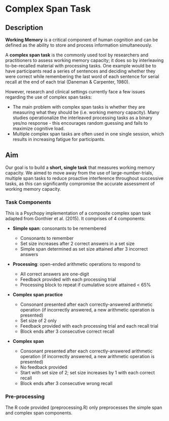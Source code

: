 # Complex Span Task

## Description

**Working Memory** is a critical component of human cognition and can be defined as the ability to store and process information simultaneously.

A **complex span task** is the commonly used tool by researchers and practitioners to assess working memory capacity; it does so by interleaving 
to-be-recalled material with processing tasks. One example would be to have participants read a series of sentences and deciding whether they were correct
while remembering the last word of each sentence for serial recall at the end of each trial (Daneman & Carpenter, 1980).

However, research and clinical settings currently face a few issues regarding the use of complex span tasks:
- The main problem with complex span tasks is whether they are measuring what they should be (i.e. working memory capacity). Many studies operationalize
the interleaved processing tasks as a binary yes/no response - this encourages random guessing and fails to maximize cognitive load.
- Multiple complex span tasks are often used in one single session, which results in increasing fatigue for participants. 

## Aim

Our goal is to build a **short, single task** that measures working memory capacity. We aimed to move away from the use of large-number-trials, 
multiple span tasks to reduce proactive interference throughout successive tasks, as this can significantly compromise the accurate assessment
of working memory capacity.

### Task Components

This is a Psychopy implementation of a composite complex span task adapted from Gonthier et al. (2015). It comprises of 4 components:

- **Simple span**: consonants to be remembered
  - Consonants to remember
  - Set size increases after 2 correct answers in a set size
  - Simple span determined as set size attained after 3 incorrect answers

- **Processing**: open-ended arithmetic operations to respond to
  - All correct answers are one-digit
  - Feedback provided with each processing trial
  - Processing block to repeat if cumulative score attained < 65%

- **Complex span practice**
  - Consonant presented after each correctly-answered arithmetic operation (if incorrectly answered, a new arithmetic operation is presented)
  - Set size of 2 only
  - Feedback provided with each processing trial and each recall trial
  - Block ends after 3 consecutive correct recall

- **Complex span**
  - Consonant presented after each correctly-answered arithmetic operation (if incorrectly answered, a new arithmetic operation is presented)
  - No feedback provided
  - Start with set size of 2; set size increases by 1 with each correct recall
  - Block ends after 3 consecutive wrong recall

### Pre-processing

The R code provided (preprocessing.R) only preprocesses the simple span and complex span components.

